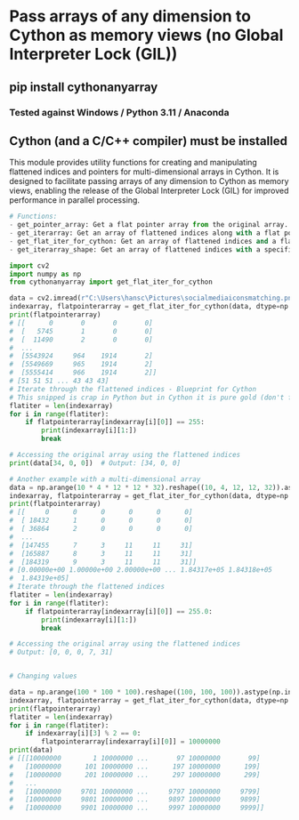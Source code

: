 # Pass arrays of any dimension to Cython as memory views (no Global Interpreter Lock (GIL))

## pip install cythonanyarray

### Tested against Windows / Python 3.11 / Anaconda


## Cython (and a C/C++ compiler) must be installed

This module provides utility functions for creating and manipulating flattened indices and pointers for multi-dimensional arrays in Cython. It is designed to facilitate passing arrays of any dimension to Cython as memory views, enabling the release of the Global Interpreter Lock (GIL) for improved performance in parallel processing.


```python
# Functions:
- get_pointer_array: Get a flat pointer array from the original array. # if you change it, the original data changes too
- get_iterarray: Get an array of flattened indices along with a flat pointer array for an input array.
- get_flat_iter_for_cython: Get an array of flattened indices and a flat pointer array suitable for use in Cython.
- get_iterarray_shape: Get an array of flattened indices with a specified last dimension.

import cv2
import numpy as np
from cythonanyarray import get_flat_iter_for_cython

data = cv2.imread(r"C:\Users\hansc\Pictures\socialmediaiconsmatching.png")
indexarray, flatpointerarray = get_flat_iter_for_cython(data, dtype=np.int64, unordered=True)
print(flatpointerarray)
# [[      0       0       0       0]
#  [   5745       1       0       0]
#  [  11490       2       0       0]
#  ...
#  [5543924     964    1914       2]
#  [5549669     965    1914       2]
#  [5555414     966    1914       2]]
# [51 51 51 ... 43 43 43]
# Iterate through the flattened indices - Blueprint for Cython
# This snipped is crap in Python but in Cython it is pure gold (don't forget to add types!)
flatiter = len(indexarray)
for i in range(flatiter):
    if flatpointerarray[indexarray[i][0]] == 255:
        print(indexarray[i][1:])
        break

# Accessing the original array using the flattened indices
print(data[34, 0, 0])  # Output: [34, 0, 0]

# Another example with a multi-dimensional array
data = np.arange(10 * 4 * 12 * 12 * 32).reshape((10, 4, 12, 12, 32)).astype(np.float64)
indexarray, flatpointerarray = get_flat_iter_for_cython(data, dtype=np.int64, unordered=True)
print(flatpointerarray)
# [[     0      0      0      0      0      0]
#  [ 18432      1      0      0      0      0]
#  [ 36864      2      0      0      0      0]
#  ...
#  [147455      7      3     11     11     31]
#  [165887      8      3     11     11     31]
#  [184319      9      3     11     11     31]]
# [0.00000e+00 1.00000e+00 2.00000e+00 ... 1.84317e+05 1.84318e+05
#  1.84319e+05]
# Iterate through the flattened indices
flatiter = len(indexarray)
for i in range(flatiter):
    if flatpointerarray[indexarray[i][0]] == 255.0:
        print(indexarray[i][1:])
        break

# Accessing the original array using the flattened indices
# Output: [0, 0, 0, 7, 31]


# Changing values

data = np.arange(100 * 100 * 100).reshape((100, 100, 100)).astype(np.int32)
indexarray, flatpointerarray = get_flat_iter_for_cython(data, dtype=np.int64, unordered=True)
print(flatpointerarray)
flatiter = len(indexarray)
for i in range(flatiter):
    if indexarray[i][3] % 2 == 0:
        flatpointerarray[indexarray[i][0]] = 10000000
print(data)
# [[[10000000        1 10000000 ...       97 10000000       99]
#   [10000000      101 10000000 ...      197 10000000      199]
#   [10000000      201 10000000 ...      297 10000000      299]
#   ...
#   [10000000     9701 10000000 ...     9797 10000000     9799]
#   [10000000     9801 10000000 ...     9897 10000000     9899]
#   [10000000     9901 10000000 ...     9997 10000000     9999]]

```